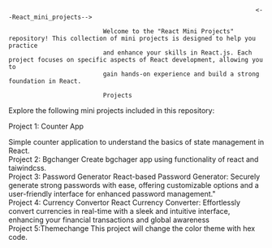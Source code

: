                                                                        <--React_mini_projects-->
                                                                        
                              Welcome to the "React Mini Projects" repository! This collection of mini projects is designed to help you practice
                              and enhance your skills in React.js. Each project focuses on specific aspects of React development, allowing you to
                              gain hands-on experience and build a strong foundation in React.

                              Projects
                              
Explore the following mini projects included in this repository:

Project 1: Counter App

Simple counter application to understand the basics of state management in React.
</br>
Project 2: Bgchanger
Create bgchager app using functionality of react and taiwindcss.
<br>
Project 3: Password Generator
React-based Password Generator: Securely generate strong passwords with ease, offering customizable options
and a user-friendly interface for enhanced password management."
<br>
Project 4: Currency Convertor
React Currency Converter: Effortlessly convert currencies in real-time with a sleek and intuitive interface, 
enhancing your financial transactions and global awareness
<br>
Project 5:Themechange
This project will change the color theme with hex code.

